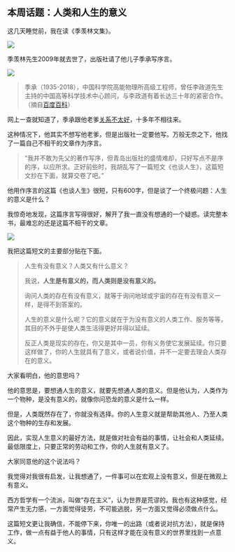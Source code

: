 ## 本周话题：人类和人生的意义

这几天睡觉前，我在读《季羡林文集》。

![](https://cdn.beekka.com/blogimg/asset/202210/bg2022102302.webp)

季羡林先生2009年就去世了，出版社请了他儿子季承写序言。

![](https://cdn.beekka.com/blogimg/asset/202210/bg2022102303.webp)

> 季承（1935-2018），中国科学院高能物理所高级工程师，曾任李政道先生主持的中国高等科学技术中心顾问，与李政道有着长达三十年的紧密合作。（摘自[百度百科](https://baike.baidu.com/item/%E5%AD%A3%E6%89%BF/7308045)）

网上一查就知道了，季承跟他老爹[关系不太好](https://www.163.com/dy/article/H533IIGD0543L395.html)，十多年不相往来。

这种情况下，他其实不想写他老爹，但是出版社一定要他写。万般无奈之下，他找了一篇自己不相干的文章作为序言。

> “我并不敢为先父的著作写序，但青岛出版社的盛情难却，只好写点不是序的序，以应所求。正好前些时，我胡乱写了一篇短文《也谈人生》，这篇短文抄在下面，就算交卷了吧。”

他用作序言的这篇《也谈人生》很短，只有600字，但是谈了一个终极问题：人生的意义是什么？

我惊奇地发现，这篇序言写得很好，解开了我一直没有想通的一个疑惑。读完整本书，最难忘的还是这篇不相干的文章。

![](https://cdn.beekka.com/blogimg/asset/202210/bg2022102503.webp)

我把这篇短文的主要部分贴在下面。

> 人生有没有意义？人类又有什么意义？
> 
> 我说，**人生是有意义的，而人类则是没有意义的。** 
> 
> 询问人类的存在有没有意义，就等于询问地球或宇宙的存在有没有意义一样，是得不到答案的。
> 
> 人生的意义是什么呢？它的意义就在于为没有意义的人类工作、服务等等，其目的不外乎是使人类生活得更好并得以延续。
> 
> 反正人类是现实的存在，你又是其中一员，你有义务使它发展延续。你只要这样做了，你的人生就具有了意义，或者说价值，并不一定要去理会人类存在的意义。

大家看明白，他的意思吗？

他的意思是，要想通人生的意义，就要先想通人类的意义。但是他认为，人类作为一个物种，是没有意义的，就像你问恐龙的意义是什么一样。

但是，人类既然存在了，你就没有选择。你的人生意义就是帮助其他人、乃至人类这个物种的生存和发展。

因此，实现人生意义的最好方法，就是做对社会有益的事情，让社会和人类延续。最低限度上，只要正常的劳动和工作，你的人生就有意义了。

大家同意他的这个说法吗？

我觉得对我很有启发，让我想通了，一件事可以在宏观上没有意义，但是在微观上有意义。

西方哲学有一个流派，叫做“存在主义”，认为世界是荒谬的。我也有这种感觉，经常产生无力感，一方面觉得徒劳，不可能逃脱，另一方面又觉得必须做点什么。

这篇短文更让我确信，不能停下来，你唯一的出路（或者说对抗方法），就是保持工作，做一点有益于他人的事情，只有这样才能在没有意义的世界里找到一点意义。
